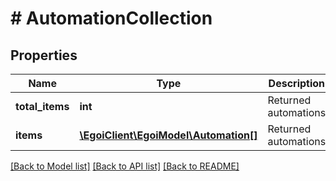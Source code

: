 # # AutomationCollection

## Properties

Name | Type | Description | Notes
------------ | ------------- | ------------- | -------------
**total_items** | **int** | Returned automations | [optional]
**items** | [**\EgoiClient\EgoiModel\Automation[]**](Automation.md) | Returned automations | [optional]

[[Back to Model list]](../../README.md#models) [[Back to API list]](../../README.md#endpoints) [[Back to README]](../../README.md)
